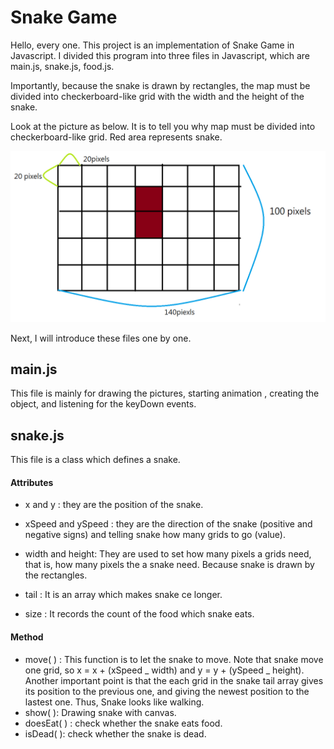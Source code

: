 # Snake Game

Hello, every one.
This project is an implementation of Snake Game in Javascript.
I divided this program into three files in Javascript, which are main.js, snake.js, food.js.

Importantly, because the snake is drawn by rectangles, the map must be divided into checkerboard-like grid with the width and the height of the snake.

Look at the picture as below. It is to tell you why map must be divided into checkerboard-like grid. Red area represents snake.

![github](./img/snake.png)

Next, I will introduce these files one by one.

## main.js

This file is mainly for drawing the pictures, starting animation , creating the object, and listening for the keyDown events.

## snake.js

This file is a class which defines a snake.

#### Attributes

- x and y : they are the position of the snake.

- xSpeed and ySpeed : they are the direction of the snake (positive and negative signs) and telling snake how many grids to go (value).

- width and height: They are used to set how many pixels a grids need, that is, how many pixels the a snake need. Because snake is drawn by the rectangles.

- tail : It is an array which makes snake ce longer.
- size : It records the count of the food which snake eats.

#### Method

- move( ) : This function is to let the snake to move. Note that snake move one grid, so x = x + (xSpeed _ width) and y = y + (ySpeed _ height). Another important point is that the each grid in the snake tail array gives its position to the previous one, and giving the newest position to the lastest one. Thus, Snake looks like walking.
- show( ): Drawing snake with canvas.
- doesEat( ) : check whether the snake eats food.
- isDead( ): check whether the snake is dead.
